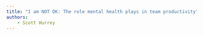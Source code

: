 ```yaml
---
title: "I am NOT OK: The role mental health plays in team productivity"
authors:
    - Scott Hurrey
---
```


